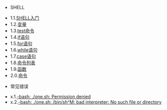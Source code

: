 * SHELL
 - 1.1.[SHELL入门](1.1.md)
 - 1.2.[变量](1.2.md)
 - 1.3.[test命令](1.3.md)
 - 1.4.[if语句](1.4.md)
 - 1.5.[for语句](1.5.md)
 - 1.6.[while语句](1.6.md)
 - 1.7.[case语句](1.7.md)
 - 1.8.[命令列表](1.8.md)
 - 1.9.[函数](1.9.md)
 - 2.0.[命令](2.0.md)
* 常见错误
 - x.1.[-bash: ./one.sh: Permission denied](x.1.md)
 - x.2.[-bash: ./one.sh: /bin/sh^M: bad interpreter: No such file or directory](x.2.md)